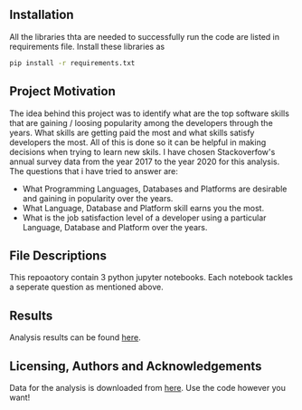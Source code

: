 
## Installation

All the libraries thta are needed to successfully run the code are listed in requirements file. 
Install these libraries as

```sh
pip install -r requirements.txt
```

## Project Motivation
The idea behind this project was to identify what are the top software skills that are gaining / loosing popularity among the developers through the years. What skills are getting paid the most and what skills satisfy developers the most. All of this is done so it can be helpful in making decisions when trying to learn new skils.
I have chosen Stackoverfow's annual survey data from the year 2017 to the year 2020 for this analysis.
The questions that i have tried to answer are:
- What Programming Languages, Databases and Platforms are desirable and gaining in popularity over the years.
- What Language, Database and Platform skill earns you the most.
- What is the job satisfaction level of a developer using a particular Language, Database and Platform over the years. 

## File Descriptions
This repoaotory contain 3 python jupyter notebooks. Each notebook tackles a seperate question as mentioned above.


## Results
Analysis results can be found [here](https://medium.com/@nauman_zahoor/learn-these-top-software-skills-to-future-proof-your-career-2fd5f3d8c93f).

## Licensing, Authors and Acknowledgements
Data for the analysis is downloaded from [here](https://insights.stackoverflow.com/survey).
Use the code however you want! 
